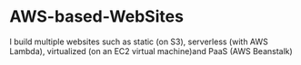 # AWS-based-WebSites
I build multiple websites such as static (on S3), serverless (with AWS Lambda), virtualized (on an EC2 virtual machine)and PaaS (AWS Beanstalk)
